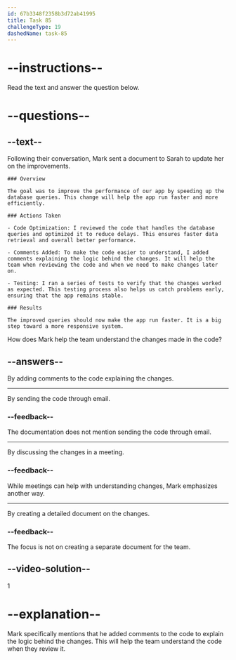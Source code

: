 ```yaml
---
id: 67b3348f2358b3d72ab41995
title: Task 85
challengeType: 19
dashedName: task-85
---
```


<!-- READING -->

# --instructions--

Read the text and answer the question below.

# --questions--

## --text--

Following their conversation, Mark sent a document to Sarah to update her on the improvements.

`### Overview`

`The goal was to improve the performance of our app by speeding up the database queries. This change will help the app run faster and more efficiently.`

`### Actions Taken`

`- Code Optimization: I reviewed the code that handles the database queries and optimized it to reduce delays. This ensures faster data retrieval and overall better performance.`

`- Comments Added: To make the code easier to understand, I added comments explaining the logic behind the changes. It will help the team when reviewing the code and when we need to make changes later on.`

`- Testing: I ran a series of tests to verify that the changes worked as expected. This testing process also helps us catch problems early, ensuring that the app remains stable.`

`### Results`

`The improved queries should now make the app run faster. It is a big step toward a more responsive system.`

How does Mark help the team understand the changes made in the code?

## --answers--

By adding comments to the code explaining the changes.

---

By sending the code through email.

### --feedback--

The documentation does not mention sending the code through email.

---

By discussing the changes in a meeting.

### --feedback--

While meetings can help with understanding changes, Mark emphasizes another way.

---

By creating a detailed document on the changes.

### --feedback--

The focus is not on creating a separate document for the team.

## --video-solution--

1

# --explanation--

Mark specifically mentions that he added comments to the code to explain the logic behind the changes. This will help the team understand the code when they review it.
